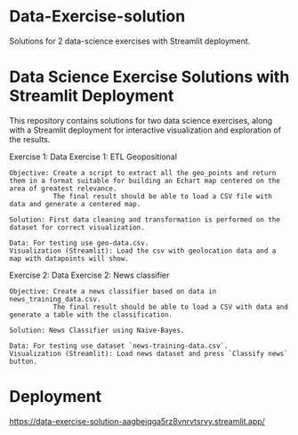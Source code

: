# Data-Exercise-solution
Solutions for 2 data-science exercises with Streamlit deployment.

# Data Science Exercise Solutions with Streamlit Deployment

This repository contains solutions for two data science exercises, along with a Streamlit deployment for interactive visualization and exploration of the results. 


Exercise 1: Data Exercise 1: ETL Geopositional

    Objective: Create a script to extract all the geo_points and return them in a format suitable for building an Echart map centered on the area of greatest relevance. 
               The final result should be able to load a CSV file with data and generate a centered map.
    
    Solution: First data cleaning and transformation is performed on the dataset for correct visualization.
    
    Data: For testing use geo-data.csv.
    Visualization (Streamlit): Load the csv with geolocation data and a map with datapoints will show.

Exercise 2: Data Exercise 2: News classifier

    Objective: Create a news classifier based on data in news_training_data.csv.
               The final result should be able to load a CSV with data and generate a table with the classification.
    
    Solution: News Classifier using Naive-Bayes.
    
    Data: For testing use dataset `news-training-data.csv`.
    Visualization (Streamlit): Load news dataset and press `Classify news` button.

# Deployment

https://data-exercise-solution-aagbeiqga5rz8vnrvtsrvy.streamlit.app/
